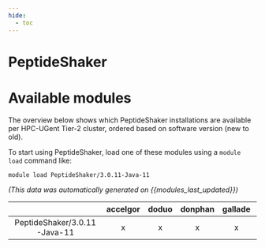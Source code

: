 ```yaml
---
hide:
  - toc
---
```


PeptideShaker
=============

# Available modules


The overview below shows which PeptideShaker installations are available per HPC-UGent Tier-2 cluster, ordered based on software version (new to old).

To start using PeptideShaker, load one of these modules using a `module load` command like:

```shell
module load PeptideShaker/3.0.11-Java-11
```

*(This data was automatically generated on {{modules_last_updated}})*

| |accelgor|doduo|donphan|gallade|joltik|litleo|shinx|
| :---: | :---: | :---: | :---: | :---: | :---: | :---: | :---: |
|PeptideShaker/3.0.11-Java-11|x|x|x|x|x|x|x|

